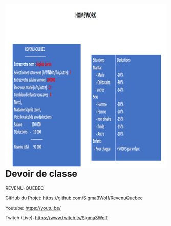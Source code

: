 <img src="/images/devoir.png" align="right" height="512"/>

# Devoir de classe
 REVENU-QUEBEC

GitHub du Projet:
https://github.com/Sigma3Wolf/RevenuQuebec

Youtube:
https://youtu.be/

Twitch (Live):
https://www.twitch.tv/Sigma3Wolf
